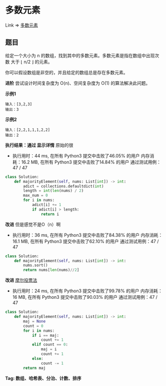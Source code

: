 # 多数元素

Link => [多数元素](https://leetcode-cn.com/problems/majority-element/)

## 题目
给定一个大小为 n 的数组，找到其中的多数元素。多数元素是指在数组中出现次数 大于 ⌊ n/2 ⌋ 的元素。

你可以假设数组是非空的，并且给定的数组总是存在多数元素。

**进阶**
尝试设计时间复杂度为 O(n)、空间复杂度为 O(1) 的算法解决此问题。<br />

**示例1**

    输入：[3,2,3]
    输出：3

**示例2**

    输入：[2,2,1,1,1,2,2]
    输出：2

**执行结果：通过 显示详情**
原始的很

- 执行用时：44 ms, 在所有 Python3 提交中击败了46.05% 的用户
内存消耗：16.2 MB, 在所有 Python3 提交中击败了14.84% 的用户
通过测试用例：47 / 47

```python
class Solution:
    def majorityElement(self, nums: List[int]) -> int:
        adict = collections.defaultdict(int)
        length = int(len(nums) / 2)
        max_num = 0
        for i in nums:
            adict[i] += 1
            if adict[i] > length:
                return i
```

**改进**
但是感觉不是O（n）啊

- 执行用时：36 ms, 在所有 Python3 提交中击败了84.38% 的用户
内存消耗：16.1 MB, 在所有 Python3 提交中击败了62.10% 的用户
通过测试用例：47 / 47

```python
class Solution:
    def majorityElement(self, nums: List[int]) -> int:
        nums.sort()
        return nums[len(nums)//2]
```

**改进**
[摩尔投票法](https://leetcode-cn.com/problems/majority-element/solution/duo-shu-yuan-su-by-leetcode-solution/)

- 执行用时：24 ms, 在所有 Python3 提交中击败了99.78% 的用户
内存消耗：16 MB, 在所有 Python3 提交中击败了90.03% 的用户
通过测试用例：47 / 47

```python
class Solution:
    def majorityElement(self, nums: List[int]) -> int:
        maj = None
        count = 0
        for i in nums:
            if i == maj:
                count += 1
            elif count == 0:
                maj = i
                count += 1
            else:
                count -= 1
        return maj
```
**Tag: 数组、哈希表、分治、计数、排序**
